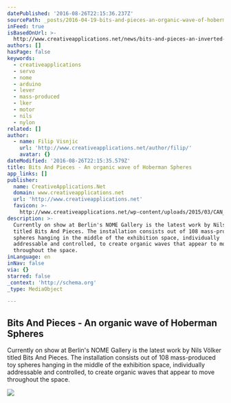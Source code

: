 ```yaml
---
datePublished: '2016-08-26T22:15:36.237Z'
sourcePath: _posts/2016-04-19-bits-and-pieces-an-organic-wave-of-hoberman-spheres.md
inFeed: true
isBasedOnUrl: >-
  http://www.creativeapplications.net/news/bits-and-pieces-an-inverted-landscape-of-always-moving-hoberman-spheres/
authors: []
hasPage: false
keywords:
  - creativeapplications
  - servo
  - nome
  - arduino
  - lever
  - mass-produced
  - lker
  - motor
  - nils
  - nylon
related: []
author:
  - name: Filip Visnjic
    url: 'http://www.creativeapplications.net/author/filip/'
    avatar: {}
dateModified: '2016-08-26T22:15:35.579Z'
title: Bits And Pieces - An organic wave of Hoberman Spheres
app_links: []
publisher:
  name: CreativeApplications.Net
  domain: www.creativeapplications.net
  url: 'http://www.creativeapplications.net'
  favicon: >-
    http://www.creativeapplications.net/wp-content/uploads/2015/03/CAN_sitelogo-55171182v1_site_icon-256x256.png
description: >-
  Currently on show at Berlin's NOME Gallery is the latest work by Nils Völker
  titled Bits And Pieces. The installation consists out of 108 mass-produced toy
  spheres hanging in the middle of the exhibition space, individually
  addressable and controlled, to create organic waves that appear to move
  throughout the space.
inLanguage: en
inNav: false
via: {}
starred: false
_context: 'http://schema.org'
_type: MediaObject

---
```

<article style=""><h1>Bits And Pieces - An organic wave of Hoberman Spheres</h1><p>Currently on show at Berlin's NOME Gallery is the latest work by Nils Völker titled Bits And Pieces. The installation consists out of 108 mass-produced toy spheres hanging in the middle of the exhibition space, individually addressable and controlled, to create organic waves that appear to move throughout the space.</p><img src="https://s3-us-west-2.amazonaws.com/the-grid-img/p/29c17de1db318a16ae7c090ab6a2dab8f308c76c.jpg" /></article>